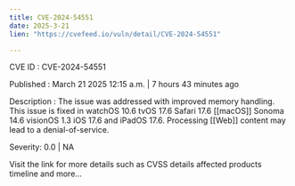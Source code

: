 ```yaml
---
title: CVE-2024-54551
date: 2025-3-21
lien: "https://cvefeed.io/vuln/detail/CVE-2024-54551"

---
```


CVE ID : CVE-2024-54551

Published :  March 21
2025
12:15 a.m. | 7 hours
43 minutes ago

Description : The issue was addressed with improved memory handling. This issue is fixed in watchOS 10.6
tvOS 17.6
Safari 17.6
[[macOS]] Sonoma 14.6
visionOS 1.3
iOS 17.6 and iPadOS 17.6. Processing [[Web]] content may lead to a denial-of-service.

Severity: 0.0 | NA

Visit the link for more details
such as CVSS details
affected products
timeline
and more...

